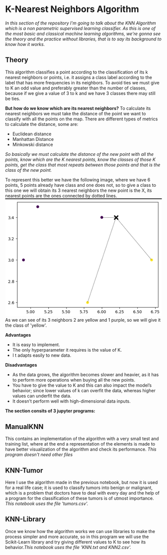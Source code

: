 # K-Nearest Neighbors Algorithm

*In this section of the repository I'm going to talk about the KNN Algorithm which is a non parametric supervised learning classifier. As this is one of the most basic and classical machine learning algorithms, we're gonna see the theory and the practice without libraries, that is to say its background to know how it works.*

## Theory 
This algorithm classifies a point according to the classification of its k nearest neighbors or points, i.e. it assigns a class label according to the label that has more frequencies in its neighbors. To avoid ties we must give to K an odd value and preferably greater than the number of classes, because if we give a value of 3 to k and we have 3 classes there may still be ties. 

**But how do we know which are its nearest neighbors?**
To calculate its nearest neighbors we must take the distance of the point we want to classify with all the points on the map. There are different types of metrics to calculate the distance, some are: 
- Euclidean distance
- Manhattan Distance
- Minkowski distance

*So basically we must calculate the distance of the new point with all the points, know which are the K nearest points, know the classes of those K points, get the class that most repeats between those points and that is the class of the new point.*

To represent this better we have the following image, where we have 6 points, 5 points already have class and one does not, so to give a class to this one we will obtain its 3 nearest neighbors the new point is the X, its nearest points are the ones connected by dotted lines.
![KNN Ejemplification](KNNExample.png)
As we can see of its 3 neighbors 2 are yellow and 1 purple, so we will give it the class of 'yellow'.

**Advantages**
- It is easy to implement.
- The only hyperparameter it requires is the value of K.
- I t adapts easily to new data.

**Disadvantages**
- As the data grows, the algorithm becomes slower and heavier, as it has to perform more operations when buying all the new points.
- You have to give the value to K and this can also impact the model’s behavior; since lower values of k can overfit the data, whereas higher values can underfit the data.
- It doesn’t perform well with high-dimensional data inputs.

**The section consits of 3 jupyter programs:**

## ManualKNN
This contains an implementation of the algorithm with a very small test and training list, where at the end a representation of the elements is made to have better visualization of the algorithm and check its performance. *This program doesn't need other files*

## KNN-Tumor
Here I use the algorithm made in the previous notebook, but now it is used for a real life case; it is used to classify tumors into benign or malignant, which is a problem that doctors have to deal with every day and the help of a program for the classification of these tumors is of utmost importance. *This notebook uses the file 'tumors.csv'.*

## KNN-Library
Once we know how the algorithm works we can use libraries to make the process simpler and more accurate, so in this program we will use the Scikit-Learn library and try giving different values to K to see how its behavior.*This notebook uses the file 'KNN.txt and KNN2.csv'.*